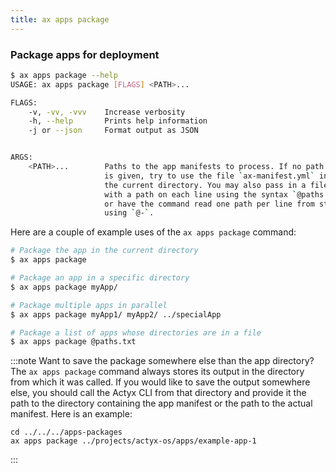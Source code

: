 ```yaml
---
title: ax apps package
---
```


### Package apps for deployment

```bash
$ ax apps package --help
USAGE: ax apps package [FLAGS] <PATH>...

FLAGS:
    -v, -vv, -vvv    Increase verbosity
    -h, --help       Prints help information
    -j or --json     Format output as JSON


ARGS:
    <PATH>...        Paths to the app manifests to process. If no path
                     is given, try to use the file `ax-manifest.yml` in
                     the current directory. You may also pass in a file
                     with a path on each line using the syntax `@paths.txt`
                     or have the command read one path per line from stdin
                     using `@-`.
```

Here are a couple of example uses of the `ax apps package` command:

```bash
# Package the app in the current directory
$ ax apps package

# Package an app in a specific directory
$ ax apps package myApp/

# Package multiple apps in parallel
$ ax apps package myApp1/ myApp2/ ../specialApp

# Package a list of apps whose directories are in a file
$ ax apps package @paths.txt
```

:::note Want to save the package somewhere else than the app directory?
The `ax apps package` command always stores its output in the directory from which it was called. If you would like to save the output somewhere else, you should call the Actyx CLI from that directory and provide it the path to the directory containing the app manifest or the path to the actual manifest. Here is an example:
```
cd ../../../apps-packages
ax apps package ../projects/actyx-os/apps/example-app-1
```
:::
